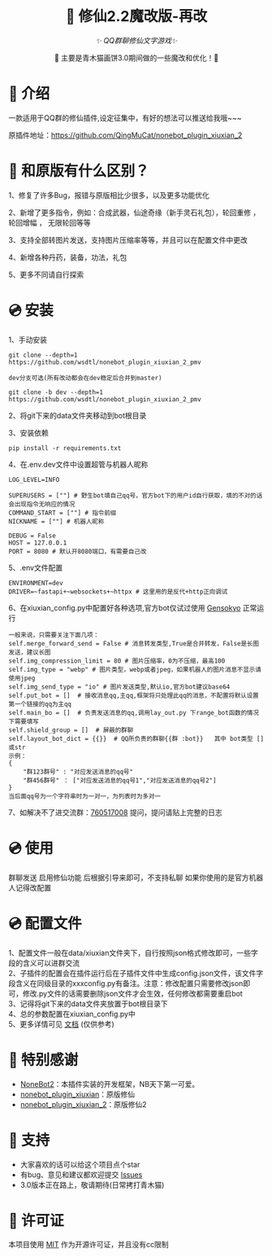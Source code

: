 <div align="center">
  <br>
</div>

<div align="center">

# 🎉 修仙2.2魔改版-再改

_✨ QQ群聊修仙文字游戏✨_

🧬 主要是青木猫画饼3.0期间做的一些魔改和优化！🎉 

<p align="center">
</p>
</div>

# 📖 介绍
一款适用于QQ群的修仙插件,设定征集中，有好的想法可以推送给我哦~~~

原插件地址：https://github.com/QingMuCat/nonebot_plugin_xiuxian_2

# 🎉 和原版有什么区别？
1、修复了许多Bug，报错与原版相比少很多，以及更多功能优化

2、新增了更多指令，例如：合成武器，仙途奇缘（新手灵石礼包），轮回重修 ，轮回增幅 ， 无限轮回等等

3、支持全部转图片发送，支持图片压缩率等等，并且可以在配置文件中更改

4、新增各种丹药，装备，功法，礼包

5、更多不同请自行探索

# 💿 安装
1、手动安装

```
git clone --depth=1 https://github.com/wsdtl/nonebot_plugin_xiuxian_2_pmv

dev分支可选(所有改动都会在dev稳定后合并到master)

git clone -b dev --depth=1 https://github.com/wsdtl/nonebot_plugin_xiuxian_2_pmv
```

2、将git下来的data文件夹移动到bot根目录

3、安装依赖

```
pip install -r requirements.txt
```

4、在.env.dev文件中设置超管与机器人昵称

```
LOG_LEVEL=INFO

SUPERUSERS = [""] # 野生bot填自己qq号，官方bot下的用户id自行获取，填的不对的话会出现指令无响应的情况
COMMAND_START = [""] # 指令前缀
NICKNAME = [""] # 机器人昵称

DEBUG = False
HOST = 127.0.0.1
PORT = 8080 # 默认开8080端口，有需要自己改
```

5、.env文件配置

```
ENVIRONMENT=dev
DRIVER=~fastapi+~websockets+~httpx # 这里用的是反代+http正向调试
```

6、在xiuxian_config.py中配置好各种选项,官方bot仅试过使用 [Gensokyo](https://github.com/Hoshinonyaruko/Gensokyo) 正常运行

```
一般来说，只需要关注下面几项：
self.merge_forward_send = False # 消息转发类型,True是合并转发，False是长图发送，建议长图  
self.img_compression_limit = 80 # 图片压缩率，0为不压缩，最高100
self.img_type = "webp" # 图片类型，webp或者jpeg，如果机器人的图片消息不显示请使用jpeg
self.img_send_type = "io" # 图片发送类型,默认io,官方bot建议base64
self.put_bot = []  # 接收消息qq,主qq,框架将只处理此qq的消息，不配置将默认设置第一个链接的qq为主qq
self.main_bo = []  # 负责发送消息的qq,调用lay_out.py 下range_bot函数的情况下需要填写
self.shield_group = []  # 屏蔽的群聊
self.layout_bot_dict = {{}}  # QQ所负责的群聊{{群 :bot}}   其中 bot类型 []或str
示例：
{
    "群123群号" : "对应发送消息的qq号"
    "群456群号" ： ["对应发送消息的qq号1","对应发送消息的qq号2"]
}
当后面qq号为一个字符串时为一对一，为列表时为多对一
```

7、如解决不了进交流群：[760517008](http://qm.qq.com/cgi-bin/qm/qr?_wv=1027&k=zIKrPPqNStgZnRtuLhiOv9woBQSMQurq&authKey=Nrqm0zDxYKP2Fon2MskbNRmZ588Rqm79lJvQyVYWtkh9vDFK1RGBK0UhqzehVyDw&noverify=0&group_code=760517008) 提问，提问请贴上完整的日志


# 💿 使用
群聊发送 启用修仙功能 后根据引导来即可，不支持私聊
如果你使用的是官方机器人记得改配置

# 💿 配置文件
1、配置文件一般在data/xiuxian文件夹下，自行按照json格式修改即可，一些字段的含义可以进群交流<br>
2、子插件的配置会在插件运行后在子插件文件中生成config.json文件，该文件字段含义在同级目录的xxxconfig.py有备注。注意：修改配置只需要修改json即可，修改.py文件的话需要删除json文件才会生效，任何修改都需要重启bot<br>
3、记得将git下来的data文件夹放置于bot根目录下<br>
4、总的参数配置在xiuxian_config.py中<br>
5、更多详情可见 [文档](https://xiuxian.netlify.app/) (仅供参考)<br>


# 🎉 特别感谢
- [NoneBot2](https://github.com/nonebot/nonebot2)：本插件实装的开发框架，NB天下第一可爱。
- [nonebot_plugin_xiuxian](https://github.com/s52047qwas/nonebot_plugin_xiuxian)：原版修仙
- [nonebot_plugin_xiuxian_2](https://github.com/QingMuCat/nonebot_plugin_xiuxian_2)：原版修仙2

# 🎉 支持
- 大家喜欢的话可以给这个项目点个star
- 有bug、意见和建议都欢迎提交 [Issues](https://github.com/wsdtl/nonebot_plugin_xiuxian_2_pmv/issues) 
- 3.0版本正在路上，敬请期待(日常拷打青木猫)

# 🎉 许可证
本项目使用 [MIT](https://choosealicense.com/licenses/mit/) 作为开源许可证，并且没有cc限制

